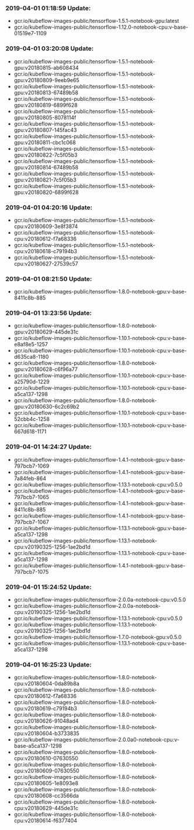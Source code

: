 ### 2019-04-01 01:18:59 Update:

- gcr.io/kubeflow-images-public/tensorflow-1.5.1-notebook-gpu:latest
- gcr.io/kubeflow-images-public/tensorflow-1.12.0-notebook-cpu:v-base-01519e7-1109
### 2019-04-01 03:20:08 Update:

- gcr.io/kubeflow-images-public/tensorflow-1.5.1-notebook-gpu:v20180815-ab608434
- gcr.io/kubeflow-images-public/tensorflow-1.5.1-notebook-gpu:v20180809-9eeb9e65
- gcr.io/kubeflow-images-public/tensorflow-1.5.1-notebook-gpu:v20180813-67489b58
- gcr.io/kubeflow-images-public/tensorflow-1.5.1-notebook-gpu:v20180819-6899f628
- gcr.io/kubeflow-images-public/tensorflow-1.5.1-notebook-gpu:v20180805-8078114f
- gcr.io/kubeflow-images-public/tensorflow-1.5.1-notebook-gpu:v20180807-145fac43
- gcr.io/kubeflow-images-public/tensorflow-1.5.1-notebook-gpu:v20180811-cbc1c068
- gcr.io/kubeflow-images-public/tensorflow-1.5.1-notebook-gpu:v20180822-7c5f05b3
- gcr.io/kubeflow-images-public/tensorflow-1.5.1-notebook-gpu:v20180814-67489b58
- gcr.io/kubeflow-images-public/tensorflow-1.5.1-notebook-gpu:v20180821-7c5f05b3
- gcr.io/kubeflow-images-public/tensorflow-1.5.1-notebook-gpu:v20180820-6899f628
### 2019-04-01 04:20:16 Update:

- gcr.io/kubeflow-images-public/tensorflow-1.5.1-notebook-cpu:v20180609-3e8f3874
- gcr.io/kubeflow-images-public/tensorflow-1.5.1-notebook-cpu:v20180612-f7a68336
- gcr.io/kubeflow-images-public/tensorflow-1.5.1-notebook-cpu:v20180618-c79194b3
- gcr.io/kubeflow-images-public/tensorflow-1.5.1-notebook-cpu:v20180627-27539c57
### 2019-04-01 08:21:50 Update:

- gcr.io/kubeflow-images-public/tensorflow-1.8.0-notebook-gpu:v-base-8411c8b-885
### 2019-04-01 13:23:56 Update:

- gcr.io/kubeflow-images-public/tensorflow-1.8.0-notebook-gpu:v20180629-445de31c
- gcr.io/kubeflow-images-public/tensorflow-1.10.1-notebook-cpu:v-base-e8af8e5-1257
- gcr.io/kubeflow-images-public/tensorflow-1.10.1-notebook-cpu:v-base-d635ca8-1180
- gcr.io/kubeflow-images-public/tensorflow-1.8.0-notebook-gpu:v20180628-c6f96a77
- gcr.io/kubeflow-images-public/tensorflow-1.10.1-notebook-cpu:v-base-a25790d-1229
- gcr.io/kubeflow-images-public/tensorflow-1.10.1-notebook-cpu:v-base-a5ca137-1298
- gcr.io/kubeflow-images-public/tensorflow-1.8.0-notebook-gpu:v20180630-6c2c69b2
- gcr.io/kubeflow-images-public/tensorflow-1.10.1-notebook-cpu:v-base-52cbb4c-1258
- gcr.io/kubeflow-images-public/tensorflow-1.10.1-notebook-cpu:v-base-667d618-1171
### 2019-04-01 14:24:27 Update:

- gcr.io/kubeflow-images-public/tensorflow-1.4.1-notebook-gpu:v-base-797bcb7-1069
- gcr.io/kubeflow-images-public/tensorflow-1.4.1-notebook-gpu:v-base-7a84feb-864
- gcr.io/kubeflow-images-public/tensorflow-1.13.1-notebook-cpu:v0.5.0
- gcr.io/kubeflow-images-public/tensorflow-1.4.1-notebook-gpu:v-base-797bcb7-1065
- gcr.io/kubeflow-images-public/tensorflow-1.4.1-notebook-gpu:v-base-8411c8b-885
- gcr.io/kubeflow-images-public/tensorflow-1.4.1-notebook-gpu:v-base-797bcb7-1067
- gcr.io/kubeflow-images-public/tensorflow-1.13.1-notebook-gpu:v-base-a5ca137-1298
- gcr.io/kubeflow-images-public/tensorflow-1.13.1-notebook-cpu:v20190325-1256-1ae2bd1d
- gcr.io/kubeflow-images-public/tensorflow-1.13.1-notebook-cpu:v-base-a5ca137-1298
- gcr.io/kubeflow-images-public/tensorflow-1.4.1-notebook-gpu:v-base-797bcb7-1075
### 2019-04-01 15:24:52 Update:

- gcr.io/kubeflow-images-public/tensorflow-2.0.0a-notebook-cpu:v0.5.0
- gcr.io/kubeflow-images-public/tensorflow-2.0.0a-notebook-cpu:v20190325-1256-1ae2bd1d
- gcr.io/kubeflow-images-public/tensorflow-1.13.1-notebook-cpu:v0.5.0
- gcr.io/kubeflow-images-public/tensorflow-1.13.1-notebook-cpu:v20190325-1256-1ae2bd1d
- gcr.io/kubeflow-images-public/tensorflow-1.7.0-notebook-gpu:v0.5.0
- gcr.io/kubeflow-images-public/tensorflow-1.13.1-notebook-cpu:v-base-a5ca137-1298
### 2019-04-01 16:25:23 Update:

- gcr.io/kubeflow-images-public/tensorflow-1.8.0-notebook-cpu:v20180604-0da89b8a
- gcr.io/kubeflow-images-public/tensorflow-1.8.0-notebook-cpu:v20180612-f7a68336
- gcr.io/kubeflow-images-public/tensorflow-1.8.0-notebook-cpu:v20180619-c79194b3
- gcr.io/kubeflow-images-public/tensorflow-1.8.0-notebook-cpu:v20180626-91048ad4
- gcr.io/kubeflow-images-public/tensorflow-1.8.0-notebook-cpu:v20180604-b3733835
- gcr.io/kubeflow-images-public/tensorflow-2.0.0a0-notebook-cpu:v-base-a5ca137-1298
- gcr.io/kubeflow-images-public/tensorflow-1.8.0-notebook-cpu:v20180610-07630550
- gcr.io/kubeflow-images-public/tensorflow-1.8.0-notebook-cpu:v20180609-07630550
- gcr.io/kubeflow-images-public/tensorflow-1.8.0-notebook-cpu:v20180605-1e8093e8
- gcr.io/kubeflow-images-public/tensorflow-1.8.0-notebook-cpu:v20180608-cc3566da
- gcr.io/kubeflow-images-public/tensorflow-1.8.0-notebook-cpu:v20180629-445de31c
- gcr.io/kubeflow-images-public/tensorflow-1.8.0-notebook-cpu:v20180614-f6377404
